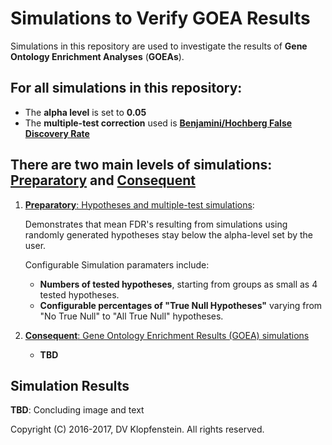 # Simulations to Verify GOEA Results
Simulations in this repository are used to investigate the results of **Gene Ontology Enrichment Analyses** (**GOEAs**).    

## For all simulations in this repository:    
  * The **alpha level** is set to **0.05**
  * The **multiple-test correction** used is [**Benjamini/Hochberg False Discovery Rate**](http://www.stat.purdue.edu/~doerge/BIOINFORM.D/FALL06/Benjamini%20and%20Y%20FDR.pdf)

## There are two main levels of simulations: [Preparatory](doc/md/README_prep.md#preparatory-p-value-and-multiple-test-simulations) and [Consequent](doc/md/README_main.md#consequent-goea-simulations)
  1. [**Preparatory**: Hypotheses and multiple-test simulations](
     doc/md/README_prep.md#preparatory-p-value-and-multiple-test-simulations):    

     Demonstrates that mean FDR's resulting from simulations using randomly generated 
     hypotheses stay below the alpha-level set by the user.

     Configurable Simulation paramaters include:
       * **Numbers of tested hypotheses**, starting from groups as small as 4 tested hypotheses.
       * **Configurable percentages of "True Null Hypotheses"** varying from "No True Null" to "All True Null" hypotheses.

  2. [**Consequent**: Gene Ontology Enrichment Results (GOEA) simulations](
     doc/md/README_main.md#consequent-goea-simulations)
      * **TBD**

## Simulation Results
**TBD**: Concluding image and text

Copyright (C) 2016-2017, DV Klopfenstein. All rights reserved.
